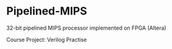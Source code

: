 Pipelined-MIPS
=================

32-bit pipelined MIPS processor implemented on FPGA (Altera)

Course Project: Verilog Practise